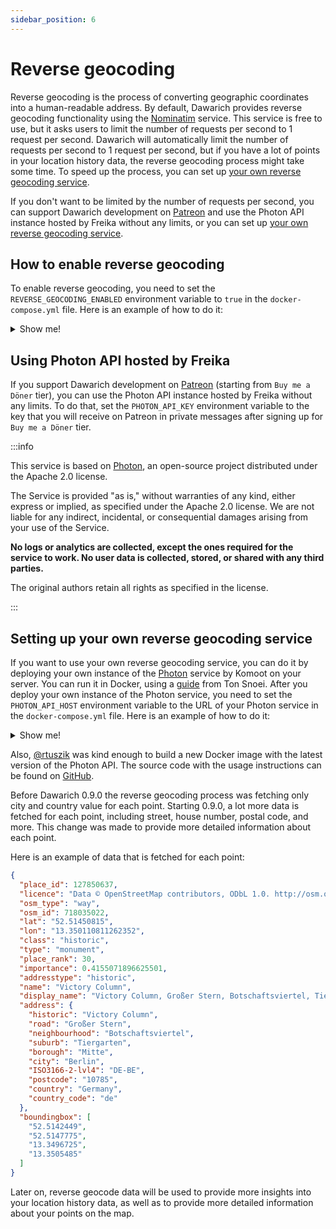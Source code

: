 ```yaml
---
sidebar_position: 6
---
```


# Reverse geocoding

Reverse geocoding is the process of converting geographic coordinates into a human-readable address. By default, Dawarich provides reverse geocoding functionality using the [Nominatim](https://nominatim.org/) service. This service is free to use, but it asks users to limit the number of requests per second to 1 request per second. Dawarich will automatically limit the number of requests per second to 1 request per second, but if you have a lot of points in your location history data, the reverse geocoding process might take some time. To speed up the process, you can set up [your own reverse geocoding service](#setting-up-your-own-reverse-geocoding-service).

If you don't want to be limited by the number of requests per second, you can support Dawarich development on [Patreon](https://www.patreon.com/c/freika/membership) and use the Photon API instance hosted by Freika without any limits, or you can set up [your own reverse geocoding service](#setting-up-your-own-reverse-geocoding-service).


## How to enable reverse geocoding

To enable reverse geocoding, you need to set the `REVERSE_GEOCODING_ENABLED` environment variable to `true` in the `docker-compose.yml` file. Here is an example of how to do it:


<details>
  <summary>Show me!</summary>

  ```yml
  version: '3'
  networks:
    dawarich:
  services:
    dawarich_app:
      image: freikin/dawarich:latest
      ...
      environment:
        RAILS_ENV: development
        ...
        APPLICATION_PROTOCOL: http
        REVERSE_GEOCODING_ENABLED: true # or false to disable reverse geocoding
      logging:
      ...
    dawarich_sidekiq:
      image: freikin/dawarich:latest
      ...
      environment:
        RAILS_ENV: development
        ...
        APPLICATION_PROTOCOL: http
        REVERSE_GEOCODING_ENABLED: true # or false to disable reverse geocoding
      logging:
      ...
  ```
</details>

## Using Photon API hosted by Freika

If you support Dawarich development on [Patreon](https://www.patreon.com/c/freika/membership) (starting from `Buy me a Döner` tier), you can use the Photon API instance hosted by Freika without any limits. To do that, set the `PHOTON_API_KEY` environment variable to the key that you will receive on Patreon in private messages after signing up for `Buy me a Döner` tier.

:::info

This service is based on [Photon](https://github.com/komoot/photon), an open-source project distributed under the Apache 2.0 license.

The Service is provided "as is," without warranties of any kind, either express or implied, as specified under the Apache 2.0 license. We are not liable for any indirect, incidental, or consequential damages arising from your use of the Service.

**No logs or analytics are collected, except the ones required for the service to work. No user data is collected, stored, or shared with any third parties.**

The original authors retain all rights as specified in the license.

:::

## Setting up your own reverse geocoding service

If you want to use your own reverse geocoding service, you can do it by deploying your own instance of the [Photon](https://github.com/komoot/photon) service by Komoot on your server. You can run it in Docker, using a [guide](https://tonsnoei.nl/en/post/2023/03/20/set-up-your-own-geocoder-api/) from Ton Snoei. After you deploy your own instance of the Photon service, you need to set the `PHOTON_API_HOST` environment variable to the URL of your Photon service in the `docker-compose.yml` file. Here is an example of how to do it:

<details>
  <summary>Show me!</summary>

  ```yaml
  version: '3'
  networks:
    dawarich:
  services:
    dawarich_app:
      image: freikin/dawarich:latest
      ...
      environment:
        RAILS_ENV: development
        ...
        APPLICATION_PROTOCOL: http
        REVERSE_GEOCODING_ENABLED: true
        PHOTON_API_HOST: photon.yourdomain.com # remove this line if you want to use the default Nominatim service
      logging:
      ...
    dawarich_sidekiq:
      image: freikin/dawarich:latest
      ...
      environment:
        RAILS_ENV: development
        ...
        APPLICATION_PROTOCOL: http
        REVERSE_GEOCODING_ENABLED: true
        PHOTON_API_HOST: photon.yourdomain.com # remove this line if you want to use the default Nominatim service
      logging:
      ...
  ```
</details>

Also, [@rtuszik](https://github.com/rtuszik/) was kind enough to build a new Docker image with the latest version of the Photon API. The source code with the usage instructions can be found on [GitHub](https://github.com/rtuszik/photon-docker).

Before Dawarich 0.9.0 the reverse geocoding process was fetching only city and country value for each point. Starting 0.9.0, a lot more data is fetched for each point, including street, house number, postal code, and more. This change was made to provide more detailed information about each point.

Here is an example of data that is fetched for each point:

```json
{
  "place_id": 127850637,
  "licence": "Data © OpenStreetMap contributors, ODbL 1.0. http://osm.org/copyright",
  "osm_type": "way",
  "osm_id": 718035022,
  "lat": "52.51450815",
  "lon": "13.350110811262352",
  "class": "historic",
  "type": "monument",
  "place_rank": 30,
  "importance": 0.4155071896625501,
  "addresstype": "historic",
  "name": "Victory Column",
  "display_name": "Victory Column, Großer Stern, Botschaftsviertel, Tiergarten, Mitte, Berlin, 10785, Germany",
  "address": {
    "historic": "Victory Column",
    "road": "Großer Stern",
    "neighbourhood": "Botschaftsviertel",
    "suburb": "Tiergarten",
    "borough": "Mitte",
    "city": "Berlin",
    "ISO3166-2-lvl4": "DE-BE",
    "postcode": "10785",
    "country": "Germany",
    "country_code": "de"
  },
  "boundingbox": [
    "52.5142449",
    "52.5147775",
    "13.3496725",
    "13.3505485"
  ]
}
```

Later on, reverse geocode data will be used to provide more insights into your location history data, as well as to provide more detailed information about your points on the map.
